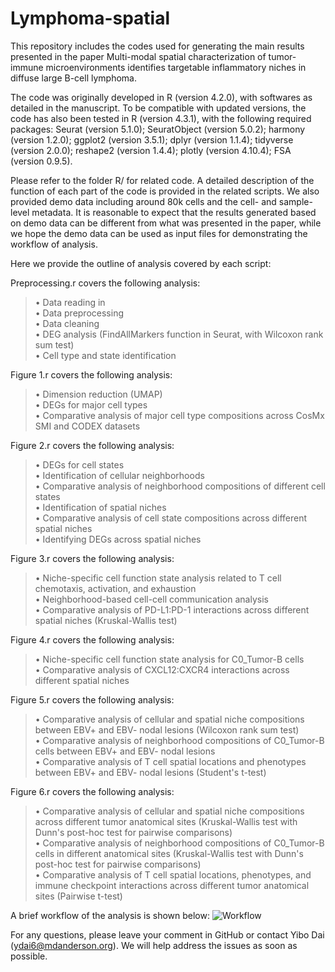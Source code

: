 # Lymphoma-spatial

This repository includes the codes used for generating the main results presented in the paper Multi-modal spatial characterization of tumor-immune microenvironments identifies targetable inflammatory niches in diffuse large B-cell lymphoma.

The code was originally developed in R (version 4.2.0), with softwares as detailed in the manuscript. To be compatible with updated versions, the code has also been tested in R (version 4.3.1), with the following required packages:
Seurat (version 5.1.0);
SeuratObject (version 5.0.2);
harmony (version 1.2.0);
ggplot2 (version 3.5.1);
dplyr (version 1.1.4);
tidyverse (version 2.0.0);
reshape2 (version 1.4.4);
plotly (version 4.10.4);
FSA (version 0.9.5).

Please refer to the folder R/ for related code. A detailed description of the function of each part of the code is provided in the related scripts.
We also provided demo data including around 80k cells and the cell- and sample-level metadata. It is reasonable to expect that the results generated based on demo data can be different from what was presented in the paper, while we hope the demo data can be used as input files for demonstrating the workflow of analysis.

Here we provide the outline of analysis covered by each script:

Preprocessing.r covers the following analysis:  
> •	Data reading in  
> •	Data preprocessing  
> •	Data cleaning  
> •	DEG analysis (FindAllMarkers function in Seurat, with Wilcoxon rank sum test)  
> •	Cell type and state identification  

Figure 1.r covers the following analysis:  
> •	Dimension reduction (UMAP)  
> •	DEGs for major cell types  
> •	Comparative analysis of major cell type compositions across CosMx SMI and CODEX datasets  

Figure 2.r covers the following analysis:  
> •	DEGs for cell states  
> •	Identification of cellular neighborhoods  
> •	Comparative analysis of neighborhood compositions of different cell states  
> •	Identification of spatial niches  
> •	Comparative analysis of cell state compositions across different spatial niches  
> •	Identifying DEGs across spatial niches  

Figure 3.r covers the following analysis:  
> •	Niche-specific cell function state analysis related to T cell chemotaxis, activation, and exhaustion  
> •	Neighborhood-based cell-cell communication analysis  
> •	Comparative analysis of PD-L1:PD-1 interactions across different spatial niches (Kruskal-Wallis test)  

Figure 4.r covers the following analysis:  
> •	Niche-specific cell function state analysis for C0_Tumor-B cells  
> •	Comparative analysis of CXCL12:CXCR4 interactions across different spatial niches  

Figure 5.r covers the following analysis:  
> •	Comparative analysis of cellular and spatial niche compositions between EBV+ and EBV- nodal lesions (Wilcoxon rank sum test)  
> •	Comparative analysis of neighborhood compositions of C0_Tumor-B cells between EBV+ and EBV- nodal lesions  
> •	Comparative analysis of T cell spatial locations and phenotypes between EBV+ and EBV- nodal lesions (Student's t-test)  

Figure 6.r covers the following analysis:  
> •	Comparative analysis of cellular and spatial niche compositions across different tumor anatomical sites (Kruskal-Wallis test with Dunn's post-hoc test for pairwise comparisons)  
> •	Comparative analysis of neighborhood compositions of C0_Tumor-B cells in different anatomical sites (Kruskal-Wallis test with Dunn's post-hoc test for pairwise comparisons)  
> •	Comparative analysis of T cell spatial locations, phenotypes, and immune checkpoint interactions across different tumor anatomical sites (Pairwise t-test)  


A brief workflow of the analysis is shown below:
![Workflow](https://github.com/user-attachments/assets/597917bd-b5d5-4e1f-8104-060fcecdad55)


For any questions, please leave your comment in GitHub or contact Yibo Dai (ydai6@mdanderson.org). We will help address the issues as soon as possible.

